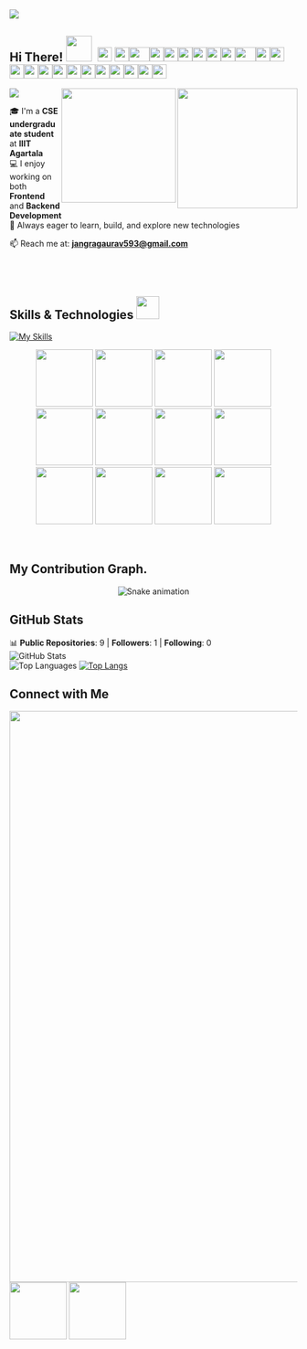 ##  <img src="https://github.com/Anmol-Baranwal/Cool-GIFs-For-GitHub/assets/74038190/d48893bd-0757-481c-8d7e-ba3e163feae7" />
## Hi There!  <img src="https://github.com/Anmol-Baranwal/Cool-GIFs-For-GitHub/assets/74038190/7bb1e704-6026-48f9-8435-2f4d40101348" width="45">&nbsp; <img src="https://cultofthepartyparrot.com/parrots/hd/githubparrot.gif" width="25" height="25"/> <img src="https://cultofthepartyparrot.com/flags/hd/iranparrot.gif" width="25" height="25"/><img src="https://cultofthepartyparrot.com/parrots/asyncparrot.gif" width="36" height="25"/><img src="https://cultofthepartyparrot.com/parrots/hd/60fpsparrot.gif" width="25" height="25"/><img src="https://cultofthepartyparrot.com/parrots/hd/jumpingparrot.gif" width="25" height="25"/><img src="https://cultofthepartyparrot.com/parrots/hd/opensourceparrot.gif" width="25" height="25"/><img src="https://cultofthepartyparrot.com/parrots/hd/dealwithitnowparrot.gif" width="25" height="25"/><img src="https://cultofthepartyparrot.com/parrots/hd/hypnoparrotlight.gif" width="25" height="25"/><img src="https://cultofthepartyparrot.com/parrots/databaseparrot.gif" width="25" height="25"/><img src="https://cultofthepartyparrot.com/parrots/fixparrot.gif" width="36" height="25"/><img src="https://cultofthepartyparrot.com/parrots/hd/laptop_parrot.gif" width="25" height="25"/><img src="https://cultofthepartyparrot.com/parrots/hd/spinningparrot.gif" width="25" height="25"/><img src="https://cultofthepartyparrot.com/parrots/hd/levitationparrot.gif" width="25" height="25"/><img src="https://cultofthepartyparrot.com/parrots/hd/meldparrot.gif" width="25" height="25"/><img src="https://cultofthepartyparrot.com/parrots/slomoparrot.gif" width="25" height="25"/><img src="https://cultofthepartyparrot.com/parrots/hd/moonwalkingparrot.gif" width="25" height="25"/><img src="https://cultofthepartyparrot.com/parrots/hd/stableparrot.gif" width="25" height="25"/><img src="https://cultofthepartyparrot.com/parrots/hd/scienceparrot.gif" width="25" height="25"/><img src="https://cultofthepartyparrot.com/parrots/hd/pirateparrot.gif" width="25" height="25"/><img src="https://cultofthepartyparrot.com/parrots/hd/footballparrot.gif" width="25" height="25"/><img src="https://cultofthepartyparrot.com/parrots/hd/illuminatiparrot.gif" width="25" height="25"/><img src="https://cultofthepartyparrot.com/parrots/hd/hypnoparrotdark.gif" width="25" height="25"/><img src="https://cultofthepartyparrot.com/parrots/hd/mustacheparrot.gif" width="25" height="25"/>
<img src="https://svg-banners.vercel.app/api?type=glitch&text1=I'm%20Gourav%20Jangra&width=1000&height=100" /><img align="right" src="https://user-images.githubusercontent.com/74038190/212751818-13da6fd2-27ca-45c4-9c64-3940ccfa6fd3.gif" width="210">
  <img align="right" src="https://user-images.githubusercontent.com/74038190/213760482-f7fa7b7b-7d6c-4063-bdd7-4483749948ad.gif" width="200">

🎓 I'm a **CSE undergraduate student** at **IIIT Agartala**  
💻 I enjoy working on both **Frontend** and **Backend Development**  
🚀 Always eager to learn, build, and explore new technologies  

📫 Reach me at: **jangragaurav593@gmail.com**  
  
<br/>
<br/>

## Skills & Technologies <img src="https://user-images.githubusercontent.com/74038190/212284087-bbe7e430-757e-4901-90bf-4cd2ce3e1852.gif"  width="40">
[![My Skills](https://skillicons.dev/icons?i=cpp,nextjs,ts,mysql,vercel,netlify,npm,aws,tailwind,postman,figma&perline=15)](https://skillicons.dev)
<div align="center">
<img src="https://user-images.githubusercontent.com/74038190/212257454-16e3712e-945a-4ca2-b238-408ad0bf87e6.gif" width="100">
<img src="https://user-images.githubusercontent.com/74038190/212257472-08e52665-c503-4bd9-aa20-f5a4dae769b5.gif" width="100">
<img src="https://user-images.githubusercontent.com/74038190/212257468-1e9a91f1-b626-4baa-b15d-5c385dfa7ed2.gif" width="100">
<img src="https://user-images.githubusercontent.com/74038190/212257465-7ce8d493-cac5-494e-982a-5a9deb852c4b.gif" width="100">

<img src="https://user-images.githubusercontent.com/74038190/212257460-738ff738-247f-4445-a718-cdd0ca76e2db.gif" width="100">
<img src="https://user-images.githubusercontent.com/74038190/212257467-871d32b7-e401-42e8-a166-fcfd7baa4c6b.gif" width="100">


<img src="https://user-images.githubusercontent.com/74038190/212281775-b468df30-4edc-4bf8-a4ee-f52e1aaddc86.gif" width="100">

  
<img src="https://github.com/Anmol-Baranwal/Cool-GIFs-For-GitHub/assets/74038190/1a797f46-efe4-41e6-9e75-5303e1bbcbfa" width="100">
<img src="https://github.com/Anmol-Baranwal/Cool-GIFs-For-GitHub/assets/74038190/29fd6286-4e7b-4d6c-818f-c4765d5e39a9" width="100">
<img src="https://github.com/Anmol-Baranwal/Cool-GIFs-For-GitHub/assets/74038190/67f477ed-6624-42da-99f0-1a7b1a16eecb" width="100">

<img src="https://github.com/Anmol-Baranwal/Cool-GIFs-For-GitHub/assets/74038190/398b19b1-9aae-4c1f-8bc0-d172a2c08d68" width="100">
<img src="https://github.com/Anmol-Baranwal/Cool-GIFs-For-GitHub/assets/74038190/e0d299f2-767c-4c21-bd49-90f2a19f1a78" width="100">
</div>
<br><br>    

## My Contribution Graph.

<!--![snake gif](https://github.com/gaurav4040/gaurav4040/blob/gh-pages/github-snake-dark.svg)  -->

<div align="center">
  <img src="https://profile-readme-generator.com/assets/snake.svg" alt="Snake animation" />
</div>


## GitHub Stats
📊 **Public Repositories**: 9  |  **Followers**: 1  |  **Following**: 0  
 ![GitHub Stats](https://github-readme-stats.vercel.app/api?username=gaurav4040&show_icons=true&theme=radical)  
 ![Top Languages](https://github-readme-stats.vercel.app/api/top-langs/?username=gaurav4040&layout=compact&theme=radical)
[![Top Langs](https://github-readme-stats.vercel.app/api/top-langs/?username=gaurav4040&layout=compact&theme=dark)](https://github.com/anuraghazra/github-readme-stats)

## Connect with Me
<img src="https://user-images.githubusercontent.com/74038190/212284115-f47cd8ff-2ffb-4b04-b5bf-4d1c14c0247f.gif" width="1000">
<a href="https://linkedin.com/in/Gauravjangra-" target="_blank" rel="noopener noreferrer"><Icon /><img src="https://user-images.githubusercontent.com/74038190/235294012-0a55e343-37ad-4b0f-924f-c8431d9d2483.gif" width="100"></a> 
<a href="https://instagram.com/__gauravjangra" target="_blank" rel="noopener noreferrer"><Icon /> <img src="https://user-images.githubusercontent.com/74038190/235294013-a33e5c43-a01c-43f6-b44d-a406d8b4ab75.gif" width="100"></a>

